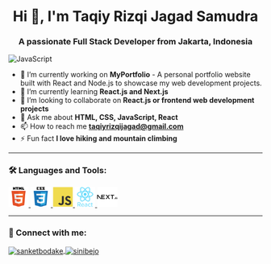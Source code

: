 <h1 align="center">Hi 👋, I'm Taqiy Rizqi Jagad Samudra</h1>
<h3 align="center">A passionate Full Stack Developer from Jakarta, Indonesia</h3>

<p align="left"> <img src="https://img.shields.io/badge/Junior-Full Stack Developer-yellow" alt="JavaScript" /> </p>



- 🔭 I’m currently working on **MyPortfolio** - A personal portfolio website built with React and Node.js to showcase my web development projects.
- 🌱 I’m currently learning **React.js and Next.js**
-  👯 I’m looking to collaborate on **React.js or frontend web development projects**
-  💬 Ask me about **HTML, CSS, JavaScript, React**
- 📫 How to reach me **taqiyrizqijagad@gmail.com**
- ⚡ Fun fact **I love hiking and mountain climbing**


---

### 🛠️ Languages and Tools:

<p align="left"> 
  <a href="https://www.w3.org/html/" target="_blank"> 
    <img src="https://raw.githubusercontent.com/devicons/devicon/master/icons/html5/html5-original-wordmark.svg" alt="html5" width="40" height="40"/> 
  </a> 
  <a href="https://www.w3schools.com/css/" target="_blank"> 
    <img src="https://raw.githubusercontent.com/devicons/devicon/master/icons/css3/css3-original-wordmark.svg" alt="css3" width="40" height="40"/> 
  </a> 
  <a href="https://developer.mozilla.org/en-US/docs/Web/JavaScript" target="_blank"> 
    <img src="https://raw.githubusercontent.com/devicons/devicon/master/icons/javascript/javascript-original.svg" alt="javascript" width="40" height="40"/> 
  </a>
  <a href="https://reactjs.org/" target="_blank"> 
    <img src="https://raw.githubusercontent.com/devicons/devicon/master/icons/react/react-original-wordmark.svg" alt="react" width="40" height="40"/> 
  </a>
  <a href="https://nextjs.org/" target="_blank"> 
    <img src="https://raw.githubusercontent.com/devicons/devicon/master/icons/nextjs/nextjs-original-wordmark.svg" alt="nextjs" width="40" height="40"/> 
  </a>
  <!-- Tambahkan lebih banyak teknologi yang kamu kuasai -->
</p>


---

### 🔗 Connect with me:
<p align="left">
<a href="https://www.linkedin.com/in/taqiy-rizqi-jagad-samudra" target="_blank">
    <img align="center" src="https://raw.githubusercontent.com/rahuldkjain/github-profile-readme-generator/master/src/images/icons/Social/linked-in-alt.svg" alt="sanketbodake" height="30" width="40" style="max-width: 100%;">
</a>

<a href="https://www.instagram.com/sinibejo" target="_blank">
    <img align="center" src="https://raw.githubusercontent.com/rahuldkjain/github-profile-readme-generator/master/src/images/icons/Social/instagram.svg" alt="sinibejo" height="30" width="40" style="max-width: 100%;">
</a>

</p>
